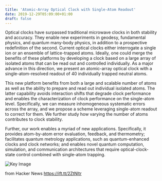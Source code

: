 ```yaml
---
title: 'Atomic-Array Optical Clock with Single-Atom Readout'
date: 2019-12-29T05:09:00+01:00
draft: false
---
```


Optical clocks have surpassed traditional microwave clocks in both stability and accuracy. They enable new experiments in geodesy, fundamental physics, and quantum many-body physics, in addition to a prospective redefinition of the second. Current optical clocks either interrogate a single ion or an ensemble of lattice-trapped atoms. Ideally, one could merge the benefits of these platforms by developing a clock based on a large array of isolated atoms that can be read out and controlled individually. As a major advance in this direction, we present an atomic-array optical clock with a single-atom-resolved readout of 40 individually trapped neutral atoms.

This new platform benefits from both a large and scalable number of atoms as well as the ability to prepare and read out individual isolated atoms. The latter capability avoids interaction shifts that degrade clock performance and enables the characterization of clock performance on the single-atom level. Specifically, we can measure inhomogeneous systematic errors across the array, and we propose a scheme leveraging single-atom readout to correct for them. We further study how varying the number of atoms contributes to clock stability.

Further, our work enables a myriad of new applications. Specifically, it provides atom-by-atom error evaluation, feedback, and thermometry; facilitates quantum metrology applications, such as quantum-enhanced clocks and clock networks; and enables novel quantum computation, simulation, and communication architectures that require optical-clock-state control combined with single-atom trapping.

![Key Image](https://cdn.journals.aps.org/journals/PRX/key_images/10.1103/PhysRevX.9.041052.png)

  
  
from Hacker News https://ift.tt/2ZtNltr